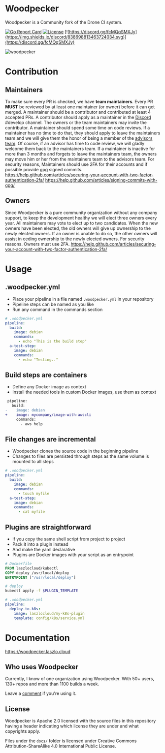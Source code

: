 # Woodpecker

Woodpecker is a Community fork of the Drone CI system.

[![Go Report Card](https://goreportcard.com/badge/github.com/woodpecker-ci/woodpecker)](https://goreportcard.com/report/github.com/woodpecker-ci/woodpecker) [![License](https://img.shields.io/badge/License-Apache%202.0-blue.svg)](https://opensource.org/licenses/Apache-2.0) [![https://discord.gg/fcMQqSMXJy](https://img.shields.io/discord/838698813463724034.svg)](https://discord.gg/fcMQqSMXJy)

![woodpecker](docs/docs/images/woodpecker.png)

# Contribution

## Maintainers

To make sure every PR is checked, we have **team maintainers**.
Every PR **MUST** be reviewed by at least one maintainer (or owner) before it can get merged.
A maintainer should be a contributor and contributed at least 4 accepted PRs.
A contributor should apply as a maintainer in the [Discord](https://discord.gg/fcMQqSMXJy) #develop channel.
The owners or the team maintainers may invite the contributor.
A maintainer should spend some time on code reviews.
If a maintainer has no time to do that, they should apply to leave the maintainers team and
we will give them the honor of being a member of the [advisors
team](https://github.com/orgs/woodpecker-ci/teams/advisors/members).
Of course, if an advisor has time to code review, we will gladly welcome them back to the maintainers team.
If a maintainer is inactive for more than 3 months and forgets to leave the maintainers team,
the owners may move him or her from the maintainers team to the advisors team.
For security reasons, Maintainers should use 2FA for their accounts and if possible provide gpg signed commits.
https://help.github.com/articles/securing-your-account-with-two-factor-authentication-2fa/
https://help.github.com/articles/signing-commits-with-gpg/

## Owners

Since Woodpecker is a pure community organization without any company support, to keep the development healthy we will elect three owners every year.
All maintainers may vote to elect up to two candidates. When the new owners have been elected, the old owners will give up ownership to the newly elected owners.
If an owner is unable to do so, the other owners will assist in ceding ownership to the newly elected owners.
For security reasons. Owners must use 2FA. https://help.github.com/articles/securing-your-account-with-two-factor-authentication-2fa/

# Usage

## .woodpecker.yml

- Place your pipeline in a file named `.woodpecker.yml` in your repository
- Pipeline steps can be named as you like
- Run any command in the commands section

```yaml
# .woodpecker.yml
pipeline:
  build:
    image: debian
    commands:
      - echo "This is the build step"
  a-test-step:
    image: debian
    commands:
      - echo "Testing.."
```

## Build steps are containers

- Define any Docker image as context
- Install the needed tools in custom Docker images, use them as context

```diff
 pipeline:
   build:
-    image: debian
+    image: mycompany/image-with-awscli
     commands:
       - aws help
```

## File changes are incremental

- Woodpecker clones the source code in the beginning pipeline
- Changes to files are persisted through steps as the same volume is mounted to all steps

```yaml
# .woodpecker.yml
pipeline:
  build:
    image: debian
    commands:
      - touch myfile
  a-test-step:
    image: debian
    commands:
      - cat myfile
```

## Plugins are straightforward

- If you copy the same shell script from project to project
- Pack it into a plugin instead
- And make the yaml declarative
- Plugins are Docker images with your script as an entrypoint

```Dockerfile
# Dockerfile
FROM laszlocloud/kubectl
COPY deploy /usr/local/deploy
ENTRYPOINT ["/usr/local/deploy"]
```

```bash
# deploy
kubectl apply -f $PLUGIN_TEMPLATE
```

```yaml
# .woodpecker.yml
pipeline:
  deploy-to-k8s:
    image: laszlocloud/my-k8s-plugin
    template: config/k8s/service.yml
```

# Documentation

https://woodpecker.laszlo.cloud

## Who uses Woodpecker

Currently, I know of one organization using Woodpecker. With 50+ users, 130+ repos and more than 1100 builds a week.

Leave a [comment](https://github.com/woodpecker-ci/woodpecker/issues/122) if you're using it. 

## License

Woodpecker is Apache 2.0 licensed with the source files in this repository having a header indicating which license they are under and what copyrights apply.

Files under the `docs/` folder is licensed under Creative Commons Attribution-ShareAlike 4.0 International Public License.
